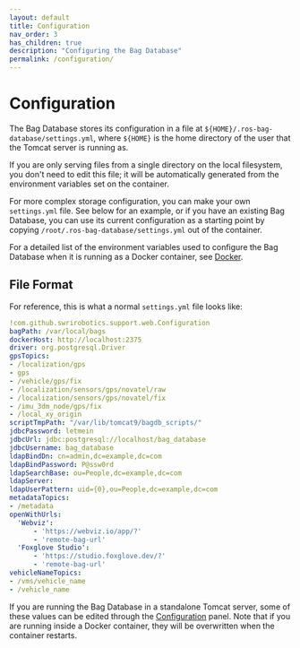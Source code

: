 ```yaml
---
layout: default
title: Configuration
nav_order: 3
has_children: true
description: "Configuring the Bag Database"
permalink: /configuration/
---
```


# Configuration

The Bag Database stores its configuration in a file at `${HOME}/.ros-bag-database/settings.yml`,
where `${HOME}` is the home directory of the user that the Tomcat server is running as.

If you are only serving files from a single directory on the local filesystem, you don't need to
edit this file; it will be automatically generated from the environment variables set on the container.

For more complex storage configuration, you can make your own `settings.yml` file.  See below for an
example, or if you have an existing Bag Database, you can use its current configuration as a starting
point by copying `/root/.ros-bag-database/settings.yml` out of the container.

For a detailed list of the environment variables used to configure the Bag Database when it is
running as a Docker container, see [Docker](../installation/docker).

## File Format

For reference, this is what a normal `settings.yml` file looks like:
```yaml
!com.github.swrirobotics.support.web.Configuration
bagPath: /var/local/bags
dockerHost: http://localhost:2375
driver: org.postgresql.Driver
gpsTopics: 
- /localization/gps
- gps
- /vehicle/gps/fix
- /localization/sensors/gps/novatel/raw
- /localization/sensors/gps/novatel/fix
- /imu_3dm_node/gps/fix
- /local_xy_origin
scriptTmpPath: "/var/lib/tomcat9/bagdb_scripts/"
jdbcPassword: letmein
jdbcUrl: jdbc:postgresql://localhost/bag_database
jdbcUsername: bag_database
ldapBindDn: cn=admin,dc=example,dc=com
ldapBindPassword: P@ssw0rd
ldapSearchBase: ou=People,dc=example,dc=com
ldapServer: 
ldapUserPattern: uid={0},ou=People,dc=example,dc=com
metadataTopics: 
- /metadata
openWithUrls:
  'Webviz':
      - 'https://webviz.io/app/?'
      - 'remote-bag-url'
  'Foxglove Studio':
      - 'https://studio.foxglove.dev/?'
      - 'remote-bag-url'
vehicleNameTopics: 
- /vms/vehicle_name
- /vehicle_name
```



If you are running the Bag Database in a standalone Tomcat server, some of these values can be edited
through the [Configuration](../web-interface/administration#bag-database-configuration)
panel.  Note that if you are running inside a Docker container, they will be overwritten when the
container restarts.
